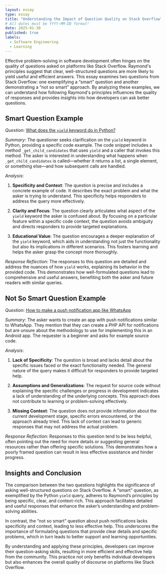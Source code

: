 ```yaml
---
layout: essay
type: essay
title: "Understanding the Impact of Question Quality on Stack Overflow"
# All dates must be YYYY-MM-DD format!
date: 2025-01-30
published: true
labels:
  - Software Engineering
  - Learning
---
```


Effective problem-solving in software development often hinges on the quality of questions asked on platforms like Stack Overflow. Raymond's principles suggest that clear, well-structured questions are more likely to yield useful and efficient answers. This essay examines two questions from Stack Overflow: one exemplifying a “smart” question and another demonstrating a “not so smart” approach. By analyzing these examples, we can understand how following Raymond's principles influences the quality of responses and provides insights into how developers can ask better questions.

## Smart Question Example

*Question*: [What does the `yield` keyword do in Python?](https://stackoverflow.com/questions/231767/what-does-the-yield-keyword-do-in-python/231855#231855)

*Summary*: The questioner seeks clarification on the `yield` keyword in Python, providing a specific code example. The code snippet includes a method `_get_child_candidates` that uses `yield` and a caller that invokes this method. The asker is interested in understanding what happens when `_get_child_candidates` is called—whether it returns a list, a single element, or something else—and how subsequent calls are handled.

*Analysis*:

1. **Specificity and Context**: The question is precise and includes a concrete example of code. It describes the exact problem and what the asker is trying to understand. This specificity helps responders to address the query more effectively.

2. **Clarity and Focus**: The question clearly articulates what aspect of the `yield` keyword the asker is confused about. By focusing on a particular feature within a specific code context, the question avoids ambiguity and directs responders to provide targeted explanations.

3. **Educational Value**: The question encourages a deeper explanation of the `yield` keyword, which aids in understanding not just the functionality but also its implications in different scenarios. This fosters learning and helps the asker grasp the concept more thoroughly.

*Response Reflection*: The responses to this question are detailed and address the nuances of how `yield` works, explaining its behavior in the provided code. This demonstrates how well-formulated questions lead to comprehensive and useful answers, benefiting both the asker and future readers with similar queries.

## Not So Smart Question Example

*Question*: [How to make a push notification app like WhatsApp](https://stackoverflow.com/questions/58805527/wants-to-make-push-notification-app-like-whatsapp)

*Summary*: The asker wants to create an app with push notifications similar to WhatsApp. They mention that they can create a PHP API for notifications but are unsure about the methodology to use for implementing this in an Android app. The requester is a beginner and asks for example source code.

*Analysis*:

1. **Lack of Specificity**: The question is broad and lacks detail about the specific issues faced or the exact functionality needed. The general nature of the query makes it difficult for responders to provide targeted help.

2. **Assumptions and Generalizations**: The request for source code without explaining the specific challenges or progress in development indicates a lack of understanding of the underlying concepts. This approach does not contribute to learning or problem-solving effectively.

3. **Missing Context**: The question does not provide information about the current development stage, specific errors encountered, or the approach already tried. This lack of context can lead to generic responses that may not address the actual problem.

*Response Reflection*: Responses to this question tend to be less helpful, often pointing out the need for more details or suggesting general resources rather than offering specific solutions. This demonstrates how a poorly framed question can result in less effective assistance and hinder progress.

## Insights and Conclusion

The comparison between the two questions highlights the significance of asking well-structured questions on Stack Overflow. A “smart” question, as exemplified by the Python `yield` query, adheres to Raymond’s principles by being specific, clear, and context-rich. This approach facilitates detailed and useful responses that enhance the asker’s understanding and problem-solving abilities.

In contrast, the “not so smart” question about push notifications lacks specificity and context, leading to less effective help. This underscores the importance of formulating questions that provide clear details and specific problems, which in turn leads to better support and learning opportunities.

By understanding and applying these principles, developers can improve their question-asking skills, resulting in more efficient and effective help from the community. This practice not only benefits individual developers but also enhances the overall quality of discourse on platforms like Stack Overflow.

